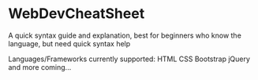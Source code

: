 # WebDevCheatSheet
A quick syntax guide and explanation, best for beginners who know the language, but need quick syntax help 


Languages/Frameworks currently supported:
HTML
CSS
Bootstrap
jQuery
and more coming...
